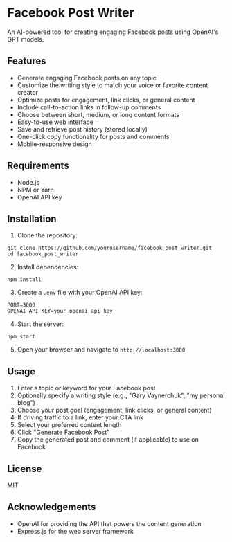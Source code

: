 # Facebook Post Writer

An AI-powered tool for creating engaging Facebook posts using OpenAI's GPT models.

## Features

- Generate engaging Facebook posts on any topic
- Customize the writing style to match your voice or favorite content creator
- Optimize posts for engagement, link clicks, or general content
- Include call-to-action links in follow-up comments
- Choose between short, medium, or long content formats
- Easy-to-use web interface
- Save and retrieve post history (stored locally)
- One-click copy functionality for posts and comments
- Mobile-responsive design

## Requirements

- Node.js
- NPM or Yarn
- OpenAI API key

## Installation

1. Clone the repository:
```
git clone https://github.com/yourusername/facebook_post_writer.git
cd facebook_post_writer
```

2. Install dependencies:
```
npm install
```

3. Create a `.env` file with your OpenAI API key:
```
PORT=3000
OPENAI_API_KEY=your_openai_api_key
```

4. Start the server:
```
npm start
```

5. Open your browser and navigate to `http://localhost:3000`

## Usage

1. Enter a topic or keyword for your Facebook post
2. Optionally specify a writing style (e.g., "Gary Vaynerchuk", "my personal blog")
3. Choose your post goal (engagement, link clicks, or general content)
4. If driving traffic to a link, enter your CTA link
5. Select your preferred content length
6. Click "Generate Facebook Post"
7. Copy the generated post and comment (if applicable) to use on Facebook

## License

MIT

## Acknowledgements

- OpenAI for providing the API that powers the content generation
- Express.js for the web server framework